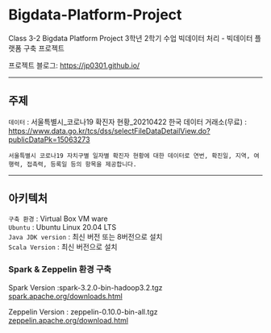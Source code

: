 # Bigdata-Platform-Project
Class 3-2 Bigdata Platform Project
3학년 2학기 수업 빅데이터 처리 - 빅데이터 플랫폼 구축 프로젝트

프로젝트 블로그: https://jp0301.github.io/

---

## 주제

`데이터` : 서울특별시_코로나19 확진자 현황_20210422
한국 데이터 거래소(무료) : https://www.data.go.kr/tcs/dss/selectFileDataDetailView.do?publicDataPk=15063273

```
서울특별시 코로나19 자치구별 일자별 확진자 현황에 대한 데이터로 연번, 확진일, 지역, 여행력, 접촉력, 등록일 등의 항목을 제공합니다.
```

---

## 아키텍처

`구축 환경` : Virtual Box VM ware  
`Ubuntu` : Ubuntu Linux 20.04 LTS  
`Java JDK version` : 최신 버전 또는 8버전으로 설치  
`Scala Version` : 최신 버전으로 설치  

### Spark & Zeppelin 환경 구축  
Spark Version :spark-3.2.0-bin-hadoop3.2.tgz  
[spark.apache.org/downloads.html][sparkurl]

Zeppelin Version : zeppelin-0.10.0-bin-all.tgz  
[zeppelin.apache.org/download.html][zeppelinurl]

[sparkurl]: spark.apache.org/downloads.html
[zeppelinurl]: zeppelin.apache.org/download.html

